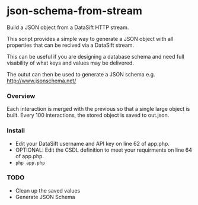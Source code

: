# json-schema-from-stream

Build a JSON object from a DataSift HTTP stream.

This script provides a simple way to generate a JSON object with all properties that can be recived via a DataSift stream.

This can be useful if you are designing a database schema and need full visability of what keys and values may be delivered.

The outut can then be used to generate a JSON schema e.g. http://www.jsonschema.net/

### Overview

Each interaction is merged with the previous so that a single large object is built. Every 100 interactions, the stored object is saved to out.json.

### Install
 * Edit your DataSift username and API key on line 62 of app.php.
 * OPTIONAL: Edit the CSDL definition to meet your requirments on line 64 of app.php.
 * ```php app.php```
 

### TODO
 * Clean up the saved values
 * Generate JSON Schema